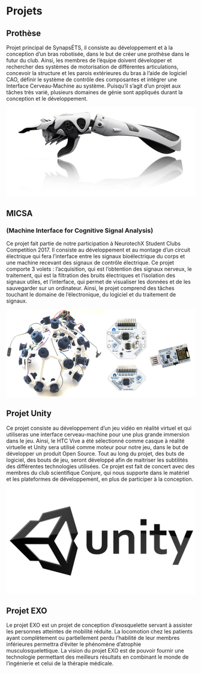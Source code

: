# Projets

## Prothèse
Projet principal de SynapsÉTS, il consiste au développement et à la conception d’un bras robotisée, dans le but de créer une prothèse dans le futur du club. Ainsi, les membres de l’équipe doivent développer et rechercher des systèmes de motorisation de différentes articulations, concevoir la structure et les parois extérieures du bras à l’aide de logiciel CAO, définir le système de contrôle des composantes et intégrer une Interface Cerveau-Machine au système. Puisqu’il s’agit d’un projet aux tâches très varié, plusieurs domaines de génie sont appliqués durant la conception et le développement.

![Prothese](./prothese.jpg)

## MICSA
### (Machine Interface for Cognitive Signal Analysis)
Ce projet fait partie de notre participation à NeurotechX Student Clubs Competition 2017. Il consiste au développement et au montage d’un circuit électrique qui fera l’interface entre les signaux bioélectrique du corps et une machine recevant des signaux de contrôle électrique. Ce projet comporte 3 volets : l’acquisition, qui est l’obtention des signaux nerveux, le traitement, qui est la filtration des bruits électriques et l’isolation des signaux utiles, et l’interface, qui permet de visualiser les données et de les sauvegarder sur un ordinateur. Ainsi, le projet comprend des tâches touchant le domaine de l’électronique, du logiciel et du traitement de signaux.

![OB](./OB.png)

## Projet Unity
Ce projet consiste au développement d’un jeu vidéo en réalité virtuel et qui utiliseras une interface cerveau-machine pour une plus grande immersion dans le jeu. Ainsi, le HTC Vive a été sélectionné comme casque à réalité virtuelle et Unity sera utilisé comme moteur pour notre jeu, dans le but de développer un produit Open Source. Tout au long du projet, des buts de logiciel, des bouts de jeu, seront développé afin de maitriser les subtilités des différentes technologies utilisées. Ce projet est fait de concert avec des membres du club scientifique Conjure, qui nous supporte dans le matériel et les plateformes de développement, en plus de participer à la conception.

![Unity](./Unity.png)

## Projet EXO
Le projet EXO est un projet de conception d’exosquelette servant à assister les personnes atteintes de mobilité réduite. La locomotion chez les patients ayant complètement ou partiellement perdu l’habilité de leur membres inférieures permettra d’éviter le phénomène d’atrophie musculosquelettique.  La vision du projet EXO est de pouvoir fournir une technologie permettant des meilleurs résultats en combinant le monde de l’ingénierie et celui de la thérapie médicale.

